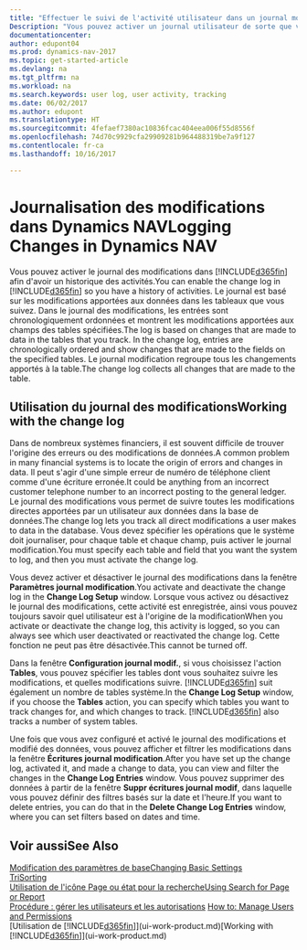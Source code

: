 ```yaml
---
title: "Effectuer le suivi de l'activité utilisateur dans un journal modification"
Description: "Vous pouvez activer un journal utilisateur de sorte que vous avez un historique de toutes les modifications apportées aux données dans les tables suivies."
documentationcenter: 
author: edupont04
ms.prod: dynamics-nav-2017
ms.topic: get-started-article
ms.devlang: na
ms.tgt_pltfrm: na
ms.workload: na
ms.search.keywords: user log, user activity, tracking
ms.date: 06/02/2017
ms.author: edupont
ms.translationtype: HT
ms.sourcegitcommit: 4fefaef7380ac10836fcac404eea006f55d8556f
ms.openlocfilehash: 74d70c9929cfa29909281b964488319be7a9f127
ms.contentlocale: fr-ca
ms.lasthandoff: 10/16/2017

---
```

# <a name="logging-changes-in-dynamics-nav"></a><span data-ttu-id="0fb0e-103">Journalisation des modifications dans Dynamics NAV</span><span class="sxs-lookup"><span data-stu-id="0fb0e-103">Logging Changes in Dynamics NAV</span></span>
<span data-ttu-id="0fb0e-104">Vous pouvez activer le journal des modifications dans [!INCLUDE[d365fin](includes/d365fin_md.md)] afin d'avoir un historique des activités.</span><span class="sxs-lookup"><span data-stu-id="0fb0e-104">You can enable the change log in [!INCLUDE[d365fin](includes/d365fin_md.md)] so you have a history of activities.</span></span> <span data-ttu-id="0fb0e-105">Le journal est basé sur les modifications apportées aux données dans les tableaux que vous suivez. Dans le journal des modifications, les entrées sont chronologiquement ordonnées et montrent les modifications apportées aux champs des tables spécifiées.</span><span class="sxs-lookup"><span data-stu-id="0fb0e-105">The log is based on changes that are made to data in the tables that you track. In the change log, entries are chronologically ordered and show changes that are made to the fields on the specified tables.</span></span> <span data-ttu-id="0fb0e-106">Le journal modification regroupe tous les changements apportés à la table.</span><span class="sxs-lookup"><span data-stu-id="0fb0e-106">The change log collects all changes that are made to the table.</span></span>  

## <a name="working-with-the-change-log"></a><span data-ttu-id="0fb0e-107">Utilisation du journal des modifications</span><span class="sxs-lookup"><span data-stu-id="0fb0e-107">Working with the change log</span></span>
<span data-ttu-id="0fb0e-108">Dans de nombreux systèmes financiers, il est souvent difficile de trouver l'origine des erreurs ou des modifications de données.</span><span class="sxs-lookup"><span data-stu-id="0fb0e-108">A common problem in many financial systems is to locate the origin of errors and changes in data.</span></span> <span data-ttu-id="0fb0e-109">Il peut s'agir d'une simple erreur de numéro de téléphone client comme d'une écriture erronée.</span><span class="sxs-lookup"><span data-stu-id="0fb0e-109">It could be anything from an incorrect customer telephone number to an incorrect posting to the general ledger.</span></span> <span data-ttu-id="0fb0e-110">Le journal des modifications vous permet de suivre toutes les modifications directes apportées par un utilisateur aux données dans la base de données.</span><span class="sxs-lookup"><span data-stu-id="0fb0e-110">The change log lets you track all direct modifications a user makes to data in the database.</span></span> <span data-ttu-id="0fb0e-111">Vous devez spécifier les opérations que le système doit journaliser, pour chaque table et chaque champ, puis activer le journal modification.</span><span class="sxs-lookup"><span data-stu-id="0fb0e-111">You must specify each table and field that you want the system to log, and then you must activate the change log.</span></span>  

<span data-ttu-id="0fb0e-112">Vous devez activer et désactiver le journal des modifications dans la fenêtre **Paramètres journal modification**.</span><span class="sxs-lookup"><span data-stu-id="0fb0e-112">You activate and deactivate the change log in the **Change Log Setup** window.</span></span> <span data-ttu-id="0fb0e-113">Lorsque vous activez ou désactivez le journal des modifications, cette activité est enregistrée, ainsi vous pouvez toujours savoir quel utilisateur est à l'origine de la modification</span><span class="sxs-lookup"><span data-stu-id="0fb0e-113">When you activate or deactivate the change log, this activity is logged, so you can always see which user deactivated or reactivated the change log.</span></span> <span data-ttu-id="0fb0e-114">Cette fonction ne peut pas être désactivée.</span><span class="sxs-lookup"><span data-stu-id="0fb0e-114">This cannot be turned off.</span></span>  

<span data-ttu-id="0fb0e-115">Dans la fenêtre **Configuration journal modif.**, si vous choisissez l'action **Tables**, vous pouvez spécifier les tables dont vous souhaitez suivre les modifications, et quelles modifications suivre. [!INCLUDE[d365fin](includes/d365fin_md.md)] suit également un nombre de tables système.</span><span class="sxs-lookup"><span data-stu-id="0fb0e-115">In the **Change Log Setup** window, if you choose the **Tables** action, you can specify which tables you want to track changes for, and which changes to track. [!INCLUDE[d365fin](includes/d365fin_md.md)] also tracks a number of system tables.</span></span>

<span data-ttu-id="0fb0e-116">Une fois que vous avez configuré et activé le journal des modifications et modifié des données, vous pouvez afficher et filtrer les modifications dans la fenêtre **Écritures journal modification**.</span><span class="sxs-lookup"><span data-stu-id="0fb0e-116">After you have set up the change log, activated it, and made a change to data, you can view and filter the changes in the **Change Log Entries** window.</span></span> <span data-ttu-id="0fb0e-117">Vous pouvez supprimer des données à partir de la fenêtre **Suppr écritures journal modif**, dans laquelle vous pouvez définir des filtres basés sur la date et l'heure.</span><span class="sxs-lookup"><span data-stu-id="0fb0e-117">If you want to delete entries, you can do that in the **Delete Change Log Entries** window, where you can set filters based on dates and time.</span></span>  

## <a name="see-also"></a><span data-ttu-id="0fb0e-118">Voir aussi</span><span class="sxs-lookup"><span data-stu-id="0fb0e-118">See Also</span></span>
[<span data-ttu-id="0fb0e-119">Modification des paramètres de base</span><span class="sxs-lookup"><span data-stu-id="0fb0e-119">Changing Basic Settings</span></span>](ui-change-basic-settings.md)  
[<span data-ttu-id="0fb0e-120">Tri</span><span class="sxs-lookup"><span data-stu-id="0fb0e-120">Sorting</span></span>](ui-sorting.md)  
[<span data-ttu-id="0fb0e-121">Utilisation de l'icône Page ou état pour la recherche</span><span class="sxs-lookup"><span data-stu-id="0fb0e-121">Using Search for Page or Report</span></span>](ui-search.md)  
<span data-ttu-id="0fb0e-122">[Procédure : gérer les utilisateurs et les autorisations](ui-how-users-permissions.md)  </span><span class="sxs-lookup"><span data-stu-id="0fb0e-122">[How to: Manage Users and Permissions](ui-how-users-permissions.md)  </span></span>  
<span data-ttu-id="0fb0e-123">[Utilisation de [!INCLUDE[d365fin](includes/d365fin_md.md)]](ui-work-product.md)</span><span class="sxs-lookup"><span data-stu-id="0fb0e-123">[Working with [!INCLUDE[d365fin](includes/d365fin_md.md)]](ui-work-product.md)</span></span>  

